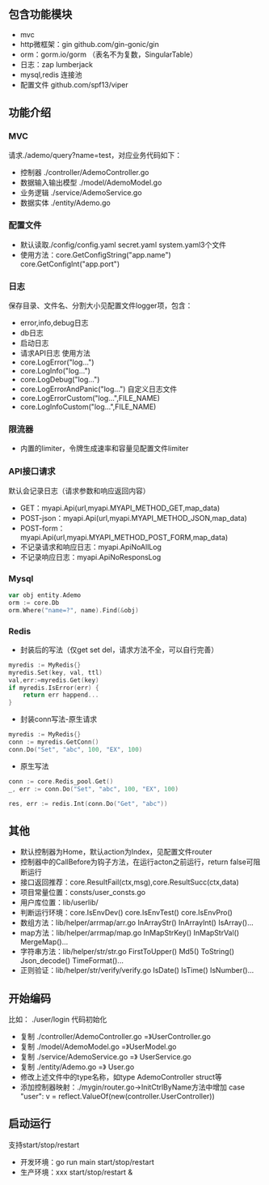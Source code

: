 ## 包含功能模块
- mvc
- http微框架：gin github.com/gin-gonic/gin
- orm：gorm.io/gorm （表名不为复数，SingularTable）
- 日志：zap lumberjack
- mysql,redis 连接池
- 配置文件 github.com/spf13/viper

## 功能介绍
### MVC
请求./ademo/query?name=test，对应业务代码如下：
- 控制器 ./controller/AdemoController.go
- 数据输入输出模型 ./model/AdemoModel.go
- 业务逻辑 ./service/AdemoService.go
- 数据实体 ./entity/Ademo.go
### 配置文件
- 默认读取./config/config.yaml secret.yaml system.yaml3个文件
- 使用方法：core.GetConfigString("app.name") core.GetConfigInt("app.port")
### 日志
保存目录、文件名、分割大小见配置文件logger项，包含：
- error,info,debug日志
- db日志 
- 启动日志
- 请求API日志
使用方法
- core.LogError("log...")
- core.LogInfo("log...")
- core.LogDebug("log...")
- core.LogErrorAndPanic("log...")
自定义日志文件
- core.LogErrorCustom("log...",FILE_NAME)
- core.LogInfoCustom("log...",FILE_NAME)
### 限流器
- 内置的limiter，令牌生成速率和容量见配置文件limiter
### API接口请求
默认会记录日志（请求参数和响应返回内容）
- GET：myapi.Api(url,myapi.MYAPI_METHOD_GET,map_data)
- POST-json：myapi.Api(url,myapi.MYAPI_METHOD_JSON,map_data)
- POST-form：myapi.Api(url,myapi.MYAPI_METHOD_POST_FORM,map_data)
- 不记录请求和响应日志：myapi.ApiNoAllLog
- 不记录响应日志：myapi.ApiNoResponsLog
### Mysql
```go
var obj entity.Ademo
orm := core.Db
orm.Where("name=?", name).Find(&obj)
```
### Redis
- 封装后的写法（仅get set del，请求方法不全，可以自行完善）
```go
myredis := MyRedis{}
myredis.Set(key, val, ttl)
val,err:=myredis.Get(key)
if myredis.IsError(err) {
	return err happend...
}
```
- 封装conn写法-原生请求
```go
myredis := MyRedis{}
conn := myredis.GetConn()
conn.Do("Set", "abc", 100, "EX", 100)
```
- 原生写法
```go
conn := core.Redis_pool.Get()
_, err := conn.Do("Set", "abc", 100, "EX", 100)

res, err := redis.Int(conn.Do("Get", "abc"))
```
## 其他
- 默认控制器为Home，默认action为Index，见配置文件router
- 控制器中的CallBefore为钩子方法，在运行acton之前运行，return false可阻断运行
- 接口返回推荐：core.ResultFail(ctx,msg),core.ResultSucc(ctx,data)
- 项目常量位置：consts/user_consts.go
- 用户库位置：lib/userlib/
- 判断运行环境：core.IsEnvDev() core.IsEnvTest() core.IsEnvPro()
- 数组方法：lib/helper/arrmap/arr.go InArrayStr() InArrayInt() IsArray()...
- map方法：lib/helper/arrmap/map.go InMapStrKey() InMapStrVal() MergeMap()...
- 字符串方法：lib/helper/str/str.go FirstToUpper() Md5() ToString() Json_decode() TimeFormat()...
- 正则验证：lib/helper/str/verify/verify.go IsDate() IsTime() IsNumber()...

## 开始编码
比如： ./user/login
代码初始化
- 复制 ./controller/AdemoController.go =》UserController.go 
- 复制 ./model/AdemoModel.go =》UserModel.go
- 复制 ./service/AdemoService.go =》 UserService.go
- 复制 ./entity/Ademo.go =》 User.go
- 修改上述文件中的type名称，如type AdemoController struct等
- 添加控制器映射：./mygin/router.go->InitCtrlByName方法中增加
    case "user":
		v = reflect.ValueOf(new(controller.UserController))
		
## 启动运行
支持start/stop/restart
- 开发环境：go run main start/stop/restart
- 生产环境：xxx start/stop/restart &


